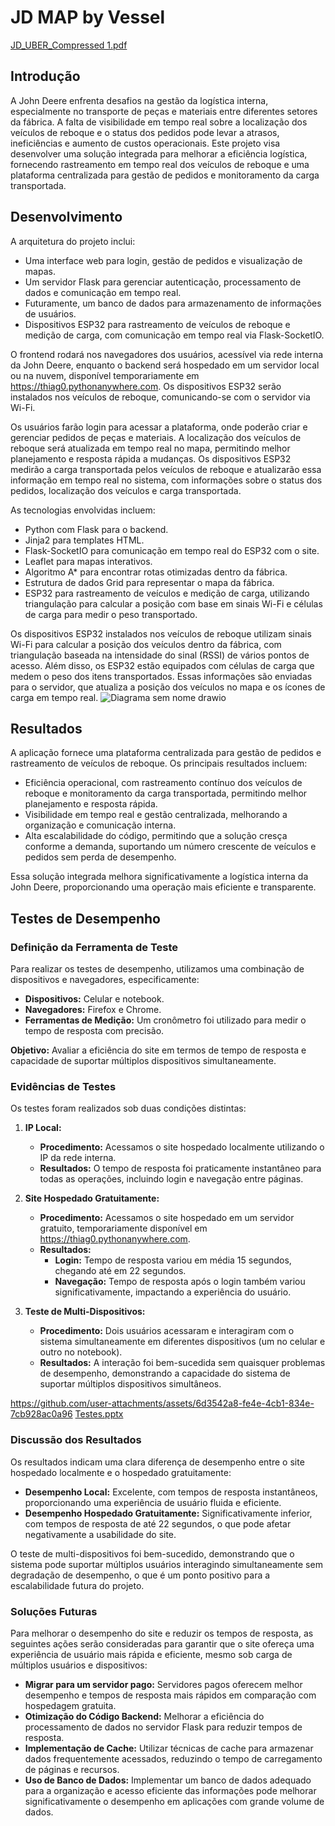 # JD MAP by Vessel
[JD_UBER_Compressed 1.pdf](https://github.com/user-attachments/files/17198326/JD_UBER_Compressed.1.pdf)

## Introdução
A John Deere enfrenta desafios na gestão da logística interna, especialmente no transporte de peças e materiais entre diferentes setores da fábrica. A falta de visibilidade em tempo real sobre a localização dos veículos de reboque e o status dos pedidos pode levar a atrasos, ineficiências e aumento de custos operacionais. Este projeto visa desenvolver uma solução integrada para melhorar a eficiência logística, fornecendo rastreamento em tempo real dos veículos de reboque e uma plataforma centralizada para gestão de pedidos e monitoramento da carga transportada.

## Desenvolvimento
A arquitetura do projeto inclui:
- Uma interface web para login, gestão de pedidos e visualização de mapas.
- Um servidor Flask para gerenciar autenticação, processamento de dados e comunicação em tempo real.
- Futuramente, um banco de dados para armazenamento de informações de usuários.
- Dispositivos ESP32 para rastreamento de veículos de reboque e medição de carga, com comunicação em tempo real via Flask-SocketIO.

O frontend rodará nos navegadores dos usuários, acessível via rede interna da John Deere, enquanto o backend será hospedado em um servidor local ou na nuvem, disponível temporariamente em https://thiag0.pythonanywhere.com. Os dispositivos ESP32 serão instalados nos veículos de reboque, comunicando-se com o servidor via Wi-Fi.

Os usuários farão login para acessar a plataforma, onde poderão criar e gerenciar pedidos de peças e materiais. A localização dos veículos de reboque será atualizada em tempo real no mapa, permitindo melhor planejamento e resposta rápida a mudanças. Os dispositivos ESP32 medirão a carga transportada pelos veículos de reboque e atualizarão essa informação em tempo real no sistema, com informações sobre o status dos pedidos, localização dos veículos e carga transportada.

As tecnologias envolvidas incluem:
- Python com Flask para o backend.
- Jinja2 para templates HTML.
- Flask-SocketIO para comunicação em tempo real do ESP32 com o site.
- Leaflet para mapas interativos.
- Algoritmo A* para encontrar rotas otimizadas dentro da fábrica.
- Estrutura de dados Grid para representar o mapa da fábrica.
- ESP32 para rastreamento de veículos e medição de carga, utilizando triangulação para calcular a posição com base em sinais Wi-Fi e células de carga para medir o peso transportado.

Os dispositivos ESP32 instalados nos veículos de reboque utilizam sinais Wi-Fi para calcular a posição dos veículos dentro da fábrica, com triangulação baseada na intensidade do sinal (RSSI) de vários pontos de acesso. Além disso, os ESP32 estão equipados com células de carga que medem o peso dos itens transportados. Essas informações são enviadas para o servidor, que atualiza a posição dos veículos no mapa e os ícones de carga em tempo real.
![Diagrama sem nome drawio](https://github.com/user-attachments/assets/cc61332e-639a-41ca-a056-0c9572591048)


## Resultados
A aplicação fornece uma plataforma centralizada para gestão de pedidos e rastreamento de veículos de reboque. Os principais resultados incluem:
- Eficiência operacional, com rastreamento contínuo dos veículos de reboque e monitoramento da carga transportada, permitindo melhor planejamento e resposta rápida.
- Visibilidade em tempo real e gestão centralizada, melhorando a organização e comunicação interna.
- Alta escalabilidade do código, permitindo que a solução cresça conforme a demanda, suportando um número crescente de veículos e pedidos sem perda de desempenho.

Essa solução integrada melhora significativamente a logística interna da John Deere, proporcionando uma operação mais eficiente e transparente.

## Testes de Desempenho

### Definição da Ferramenta de Teste
Para realizar os testes de desempenho, utilizamos uma combinação de dispositivos e navegadores, especificamente:
- **Dispositivos:** Celular e notebook.
- **Navegadores:** Firefox e Chrome.
- **Ferramentas de Medição:** Um cronômetro foi utilizado para medir o tempo de resposta com precisão.

**Objetivo:** Avaliar a eficiência do site em termos de tempo de resposta e capacidade de suportar múltiplos dispositivos simultaneamente.

### Evidências de Testes
Os testes foram realizados sob duas condições distintas:
1. **IP Local:**
   - **Procedimento:** Acessamos o site hospedado localmente utilizando o IP da rede interna.
   - **Resultados:** O tempo de resposta foi praticamente instantâneo para todas as operações, incluindo login e navegação entre páginas.

2. **Site Hospedado Gratuitamente:**
   - **Procedimento:** Acessamos o site hospedado em um servidor gratuito, temporariamente disponível em https://thiag0.pythonanywhere.com.
   - **Resultados:** 
     - **Login:** Tempo de resposta variou em média 15 segundos, chegando até em 22 segundos.
     - **Navegação:** Tempo de resposta após o login também variou significativamente, impactando a experiência do usuário.

3. **Teste de Multi-Dispositivos:**
   - **Procedimento:** Dois usuários acessaram e interagiram com o sistema simultaneamente em diferentes dispositivos (um no celular e outro no notebook).
   - **Resultados:** A interação foi bem-sucedida sem quaisquer problemas de desempenho, demonstrando a capacidade do sistema de suportar múltiplos dispositivos simultâneos.

https://github.com/user-attachments/assets/6d3542a8-fe4e-4cb1-834e-7cb928ac0a96
[Testes.pptx](https://github.com/user-attachments/files/17603375/Testes.pptx)


### Discussão dos Resultados
Os resultados indicam uma clara diferença de desempenho entre o site hospedado localmente e o hospedado gratuitamente:
- **Desempenho Local:** Excelente, com tempos de resposta instantâneos, proporcionando uma experiência de usuário fluida e eficiente.
- **Desempenho Hospedado Gratuitamente:** Significativamente inferior, com tempos de resposta de até 22 segundos, o que pode afetar negativamente a usabilidade do site.

O teste de multi-dispositivos foi bem-sucedido, demonstrando que o sistema pode suportar múltiplos usuários interagindo simultaneamente sem degradação de desempenho, o que é um ponto positivo para a escalabilidade futura do projeto.

### Soluções Futuras
Para melhorar o desempenho do site e reduzir os tempos de resposta, as seguintes ações serão consideradas para garantir que o site ofereça uma experiência de usuário mais rápida e eficiente, mesmo sob carga de múltiplos usuários e dispositivos:
- **Migrar para um servidor pago:** Servidores pagos oferecem melhor desempenho e tempos de resposta mais rápidos em comparação com hospedagem gratuita.
- **Otimização do Código Backend:** Melhorar a eficiência do processamento de dados no servidor Flask para reduzir tempos de resposta.
- **Implementação de Cache:** Utilizar técnicas de cache para armazenar dados frequentemente acessados, reduzindo o tempo de carregamento de páginas e recursos.
- **Uso de Banco de Dados:** Implementar um banco de dados adequado para a organização e acesso eficiente das informações pode melhorar significativamente o desempenho em aplicações com grande volume de dados.
